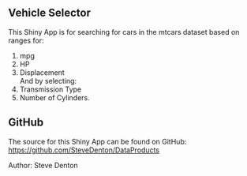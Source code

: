 ## Vehicle Selector  

This Shiny App is for searching for cars in the mtcars dataset based on ranges for:  
1) mpg  
2) HP  
3) Displacement  
And by selecting:  
4) Transmission Type  
5) Number of Cylinders.  

## GitHub
The source for this Shiny App can be found on GitHub:
https://github.com/SteveDenton/DataProducts

Author: Steve Denton
